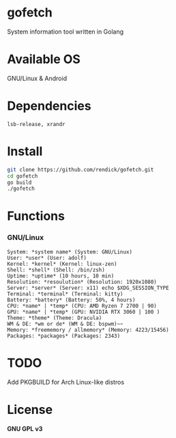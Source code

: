 # gofetch

System information tool written in Golang 

# Available OS

GNU/Linux & Android

# Dependencies

```
lsb-release, xrandr
```

# Install

```bash
git clone https://github.com/rendick/gofetch.git
cd gofetch
go build
./gofetch
```

# Functions

### GNU/Linux

```
System: *system name* (System: GNU/Linux)
User: *user* (User: adolf)
Kernel: *kernel* (Kernel: linux-zen)
Shell: *shell* (Shell: /bin/zsh)
Uptime: *uptime* (10 hours, 10 min)
Resolution: *resoulution* (Resolution: 1920x1080)
Server: *server* (Server: x11) echo $XDG_SESSION_TYPE
Terminal: *terminal* (Terminal: kitty)
Battery: *battery* (Battery: 50%, 4 hours)
CPU: *name* | *temp* (CPU: AMD Ryzen 7 2700 | 90)
GPU: *name* | *temp* (GPU: NVIDIA RTX 3060 | 100 )
Theme: *theme* (Theme: Dracula)
WM & DE: *wm or de* (WM & DE: bspwm)~~
Memory: *freememory / allmemory* (Memory: 4223/15456)
Packages: *packages* (Packages: 2343)
```

# TODO

Add PKGBUILD for Arch Linux-like distros

# License

**GNU GPL v3**

